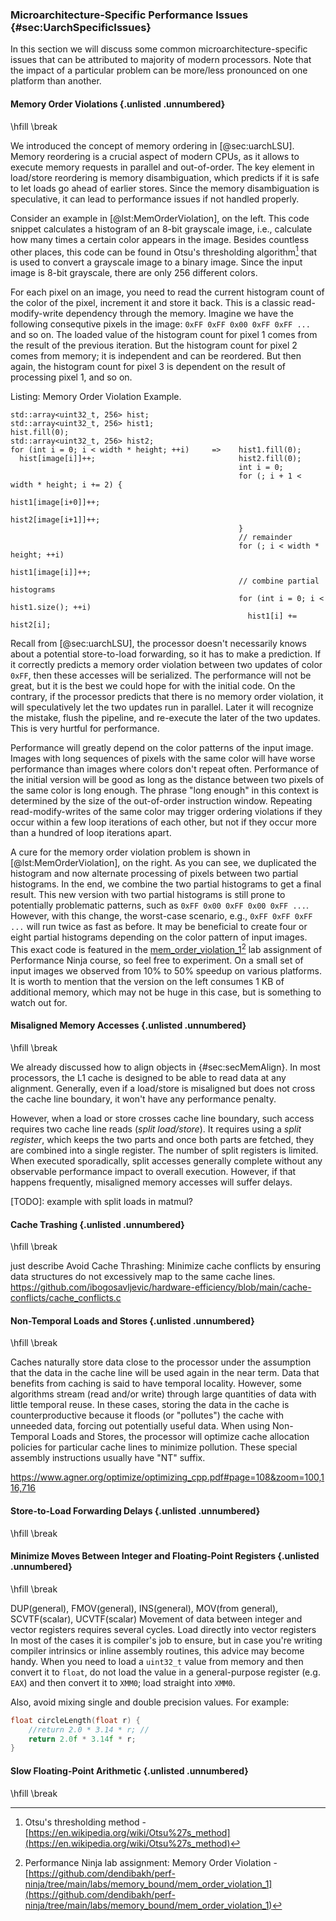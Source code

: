 ### Microarchitecture-Specific Performance Issues {#sec:UarchSpecificIssues}

In this section we will discuss some common microarchitecture-specific issues that can be attributed to majority of modern processors. Note that the impact of a particular problem can be more/less pronounced on one platform than another.

#### Memory Order Violations {.unlisted .unnumbered}

\hfill \break

We introduced the concept of memory ordering in [@sec:uarchLSU]. Memory reordering is a crucial aspect of modern CPUs, as it allows to execute memory requests in parallel and out-of-order. The key element in load/store reordering is memory disambiguation, which predicts if it is safe to let loads go ahead of earlier stores. Since the memory disambiguation is speculative, it can lead to performance issues if not handled properly.

Consider an example in [@lst:MemOrderViolation], on the left. This code snippet calculates a histogram of an 8-bit grayscale image, i.e., calculate how many times a certain color appears in the image. Besides countless other places, this code can be found in Otsu's thresholding algorithm[^1] that is used to convert a grayscale image to a binary image. Since the input image is 8-bit grayscale, there are only 256 different colors.

For each pixel on an image, you need to read the current histogram count of the color of the pixel, increment it and store it back. This is a classic read-modify-write dependency through the memory. Imagine we have the following consequtive pixels in the image: `0xFF 0xFF 0x00 0xFF 0xFF ...` and so on. The loaded value of the histogram count for pixel 1 comes from the result of the previous iteration. But the histogram count for pixel 2 comes from memory; it is independent and can be reordered. But then again, the histogram count for pixel 3 is dependent on the result of processing pixel 1, and so on. 

Listing: Memory Order Violation Example.

~~~~ {#lst:MemOrderViolation .cpp}
std::array<uint32_t, 256> hist;                    std::array<uint32_t, 256> hist1;
hist.fill(0);                                      std::array<uint32_t, 256> hist2;
for (int i = 0; i < width * height; ++i)     =>    hist1.fill(0);
  hist[image[i]]++;                                hist2.fill(0);
                                                   int i = 0;
                                                   for (; i + 1 < width * height; i += 2) {
                                                     hist1[image[i+0]]++;
                                                     hist2[image[i+1]]++;
                                                   }
                                                   // remainder
                                                   for (; i < width * height; ++i)
                                                     hist1[image[i]]++;
                                                   // combine partial histograms
                                                   for (int i = 0; i < hist1.size(); ++i)
                                                     hist1[i] += hist2[i];
~~~~~~~~~~~~~~~~~~~~~~~~~~~~~~~~~~~~~~~~~~~~~~~~~

Recall from [@sec:uarchLSU], the processor doesn't necessarily knows about a potential store-to-load forwarding, so it has to make a prediction. If it correctly predicts a memory order violation between two updates of color `0xFF`, then these accesses will be serialized. The performance will not be great, but it is the best we could hope for with the initial code. On the contrary, if the processor predicts that there is no memory order violation, it will speculatively let the two updates run in parallel. Later it will recognize the mistake, flush the pipeline, and re-execute the later of the two updates. This is very hurtful for performance.

Performance will greatly depend on the color patterns of the input image. Images with long sequences of pixels with the same color will have worse performance than images where colors don't repeat often. Performance of the initial version will be good as long as the distance between two pixels of the same color is long enough. The phrase "long enough" in this context is determined by the size of the out-of-order instruction window. Repeating read-modify-writes of the same color may trigger ordering violations if they occur within a few loop iterations of each other, but not if they occur more than a hundred of loop iterations apart.

A cure for the memory order violation problem is shown in [@lst:MemOrderViolation], on the right. As you can see, we duplicated the histogram and now alternate processing of pixels between two partial histograms. In the end, we combine the two partial histograms to get a final result. This new version with two partial histograms is still prone to potentially problematic patterns, such as `0xFF 0x00 0xFF 0x00 0xFF ...`. However, with this change, the worst-case scenario, e.g., `0xFF 0xFF 0xFF ...`  will run twice as fast as before. It may be beneficial to create four or eight partial histograms depending on the color pattern of input images. This exact code is featured in the [mem_order_violation_1](https://github.com/dendibakh/perf-ninja/tree/main/labs/memory_bound/mem_order_violation_1)[^2] lab assignment of Performance Ninja course, so feel free to experiment. On a small set of input images we observed from 10% to 50% speedup on various platforms. It is worth to mention that the version on the left consumes 1 KB of additional memory, which may not be huge in this case, but is something to watch out for.

#### Misaligned Memory Accesses {.unlisted .unnumbered}

\hfill \break

We already discussed how to align objects in {#sec:secMemAlign}. In most processors, the L1 cache is designed to be able to read data at any alignment. Generally, even if a load/store is misaligned but does not cross the cache line boundary, it won't have any performance penalty.

However, when a load or store crosses cache line boundary, such access requires two cache line reads (*split load/store*). It requires using a *split register*, which keeps the two parts and once both parts are fetched, they are combined into a single register. The number of split registers is limited. When executed sporadically, split accesses generally complete without any observable performance impact to overall execution. However, if that happens frequently, misaligned memory accesses will suffer delays.

[TODO]: example with split loads in matmul?

#### Cache Trashing {.unlisted .unnumbered}

\hfill \break

just describe
Avoid Cache Thrashing: Minimize cache conflicts by ensuring data structures do not excessively map to the same cache lines.
https://github.com/ibogosavljevic/hardware-efficiency/blob/main/cache-conflicts/cache_conflicts.c

#### Non-Temporal Loads and Stores {.unlisted .unnumbered}

\hfill \break

Caches naturally store data close to the processor under the assumption that the data in
the cache line will be used again in the near term. Data that benefits from caching is said
to have temporal locality. However, some algorithms stream (read and/or write) through
large quantities of data with little temporal reuse. In these cases, storing the data in the
cache is counterproductive because it floods (or "pollutes") the cache with unneeded
data, forcing out potentially useful data.
When using Non-Temporal Loads and Stores, the processor will optimize cache allocation
policies for particular cache lines to minimize pollution.
These special assembly instructions usually have "NT" suffix.

https://www.agner.org/optimize/optimizing_cpp.pdf#page=108&zoom=100,116,716

#### Store-to-Load Forwarding Delays {.unlisted .unnumbered}

\hfill \break

#### Minimize Moves Between Integer and Floating-Point Registers {.unlisted .unnumbered}

\hfill \break

DUP(general), FMOV(general), INS(general), MOV(from general), SCVTF(scalar), UCVTF(scalar)
Movement of data between integer and vector registers requires several cycles. Load
directly into vector registers
In most of the cases it is compiler's job to ensure, but in case you're writing compiler intrinsics or inline assembly routines, this advice may become handy.
When you need to load a `uint32_t` value from memory and then convert it to `float`, do not load the value in a general-purpose register (e.g. `EAX`) and then convert it to `XMM0`; load straight into `XMM0`.

Also, avoid mixing single and double precision values. For example:
```cpp
float circleLength(float r) {
    //return 2.0 * 3.14 * r; // 
    return 2.0f * 3.14f * r;
}
```

#### Slow Floating-Point Arithmetic {.unlisted .unnumbered}

\hfill \break

[^1]: Otsu's thresholding method - [https://en.wikipedia.org/wiki/Otsu%27s_method](https://en.wikipedia.org/wiki/Otsu%27s_method)
[^2]: Performance Ninja lab assignment: Memory Order Violation - [https://github.com/dendibakh/perf-ninja/tree/main/labs/memory_bound/mem_order_violation_1](https://github.com/dendibakh/perf-ninja/tree/main/labs/memory_bound/mem_order_violation_1)